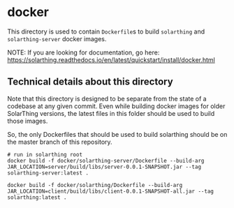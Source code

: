 # docker
This directory is used to contain `Dockerfile`s to build `solarthing` and `solarthing-server` docker images.

NOTE: If you are looking for documentation, go here: https://solarthing.readthedocs.io/en/latest/quickstart/install/docker.html



## Technical details about this directory

Note that this directory is designed to be separate from the state of a codebase at any given commit.
Even while building docker images for older SolarThing versions,
the latest files in this folder should be used to build those images.

So, the only Dockerfiles that should be used to build solarthing should be on the master branch of this repository.

```shell
# run in solarthing root
docker build -f docker/solarthing-server/Dockerfile --build-arg JAR_LOCATION=server/build/libs/server-0.0.1-SNAPSHOT.jar --tag solarthing-server:latest .

docker build -f docker/solarthing/Dockerfile --build-arg JAR_LOCATION=client/build/libs/client-0.0.1-SNAPSHOT-all.jar --tag solarthing:latest .
```
